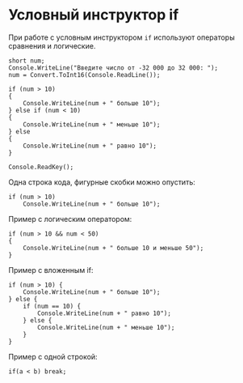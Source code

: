 # Условный инструктор if
При работе с условным инструктором `if` используют операторы сравнения и логические.

    short num;
    Console.WriteLine("Введите число от -32 000 до 32 000: ");
    num = Convert.ToInt16(Console.ReadLine());

    if (num > 10)
    {
        Console.WriteLine(num + " больше 10");
    } else if (num < 10)
    {
        Console.WriteLine(num + " меньше 10");
    } else
    {
        Console.WriteLine(num + " равно 10");
    }

    Console.ReadKey();

Одна строка кода, фигурные скобки можно опустить:

    if (num > 10)
        Console.WriteLine(num + " больше 10");

Пример с логическим оператором:

    if (num > 10 && num < 50)
    {
        Console.WriteLine(num + " больше 10 и меньше 50");
    }

Пример с вложенным if:

    if (num > 10) {
        Console.WriteLine(num + " больше 10");
    } else {
        if (num == 10) {
            Console.WriteLine(num + " равно 10");
        } else {
            Console.WriteLine(num + " меньше 10");
        }
    }

Пример с одной строкой:

    if(a < b) break;